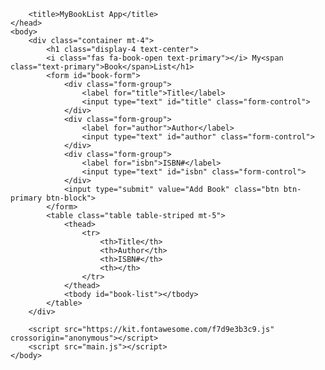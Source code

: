 <!DOCTYPE html>
<html lang="en">
    <head>
        <meta charset="UTF-8">
        <meta name="viewport" content="width=device-width,initial-scale=1.0">
        <meta http-equiv="X-UA-Compatible" content="ie=edge">
        <link rel="stylesheet" href="all.css">
        <link rel="stylesheet" href="https://bootswatch.com/4/yeti/bootstrap.min.css"> 
        
        
        <title>MyBookList App</title>        
    </head>
    <body>
        <div class="container mt-4">
            <h1 class="display-4 text-center">            
            <i class="fas fa-book-open text-primary"></i> My<span class="text-primary">Book</span>List</h1>
            <form id="book-form">
                <div class="form-group">
                    <label for="title">Title</label>
                    <input type="text" id="title" class="form-control">
                </div>
                <div class="form-group">
                    <label for="author">Author</label>
                    <input type="text" id="author" class="form-control">
                </div>
                <div class="form-group">
                    <label for="isbn">ISBN#</label>
                    <input type="text" id="isbn" class="form-control">
                </div>
                <input type="submit" value="Add Book" class="btn btn-primary btn-block">
            </form>
            <table class="table table-striped mt-5">
                <thead>
                    <tr>
                        <th>Title</th>
                        <th>Author</th>
                        <th>ISBN#</th>
                        <th></th>
                    </tr>
                </thead>
                <tbody id="book-list"></tbody>
            </table>
        </div>  
        
        <script src="https://kit.fontawesome.com/f7d9e3b3c9.js" crossorigin="anonymous"></script>
        <script src="main.js"></script>
    </body>
</html>
